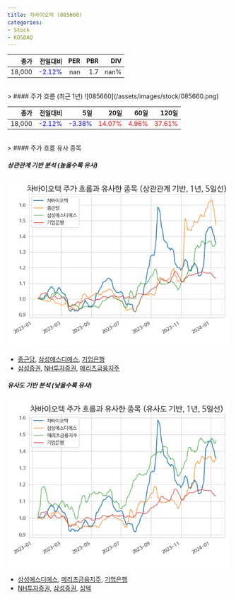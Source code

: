 ```yaml
---
title: 차바이오텍 (085660)
categories:
- Stock
- KOSDAQ
---
```


|종가|전일대비|PER|PBR|DIV|
|---:|-------:|--:|--:|--:|
|18,000|<span style="color: blue">-2.12%</span>|nan|1.7|nan%|

<!-- more -->
<br>
> #### 주가 흐름 (최근 1년)
![085660](/assets/images/stock/085660.png)

|종가|전일대비|5일|20일|60일|120일|
|---:|-------:|--:|---:|---:|----:|
|18,000|<span style="color: blue">-2.12%</span>|<span style="color: blue">-3.38%</span>|<span style="color: red">14.07%</span>|<span style="color: red">4.96%</span>|<span style="color: red">37.61%</span>|

<br>
> #### 주가 흐름 유사 종목

##### 상관관계 기반 분석 (높을수록 유사)
![085660](/assets/images/stock/085660_corr.png)
- [종근당](/185750/), [삼성에스디에스](/018260/), [기업은행](/024110/)
- [삼성증권](/016360/), [NH투자증권](/005940/), [메리츠금융지주](/138040/)

##### 유사도 기반 분석 (낮을수록 유사)	
![085660](/assets/images/stock/085660_sim.png)
- [삼성에스디에스](/018260/), [메리츠금융지주](/138040/), [기업은행](/024110/)
- [NH투자증권](/005940/), [삼성증권](/016360/), [심텍](/222800/)